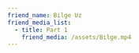 ```yaml
---
friend_name: Bilge Uz
friend_media_list:
  - title: Part 1
    friend_media: /assets/Bilge.mp4
---
```

